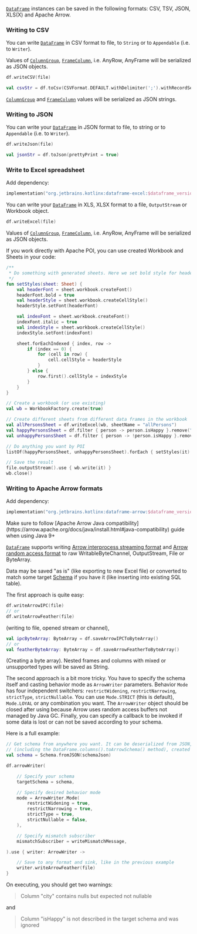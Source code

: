 [//]: # (title: Write)
<!---IMPORT org.jetbrains.kotlinx.dataframe.samples.api.Write-->

[`DataFrame`](DataFrame.md) instances can be saved in the following formats: CSV, TSV, JSON, XLS(X) and Apache Arrow.

### Writing to CSV

You can write [`DataFrame`](DataFrame.md) in CSV format to file, to `String` or to `Appendable`
(i.e. to `Writer`).

Values of [`ColumnGroup`](DataColumn.md#columngroup), [`FrameColumn`](DataColumn.md#framecolumn), i.e. AnyRow, AnyFrame will be serialized as JSON objects. 

<!---FUN writeCsv-->

```kotlin
df.writeCSV(file)
```

<!---END-->

<!---FUN writeCsvStr-->

```kotlin
val csvStr = df.toCsv(CSVFormat.DEFAULT.withDelimiter(';').withRecordSeparator(System.lineSeparator()))
```

<!---END-->

[`ColumnGroup`](DataColumn.md#columngroup) and [`FrameColumn`](DataColumn.md#framecolumn) values will be serialized as JSON strings.

### Writing to JSON

You can write your [`DataFrame`](DataFrame.md) in JSON format to file, to string or to `Appendable`
(i.e. to `Writer`).

<!---FUN writeJson-->

```kotlin
df.writeJson(file)
```

<!---END-->

<!---FUN writeJsonStr-->

```kotlin
val jsonStr = df.toJson(prettyPrint = true)
```

<!---END-->

### Write to Excel spreadsheet

Add dependency:

```kotlin
implementation("org.jetbrains.kotlinx:dataframe-excel:$dataframe_version")
```

You can write your [`DataFrame`](DataFrame.md) in XLS, XLSX format to a file, `OutputStream` or Workbook object.

<!---FUN writeXls-->

```kotlin
df.writeExcel(file)
```

<!---END-->

Values of [`ColumnGroup`](DataColumn.md#columngroup), [`FrameColumn`](DataColumn.md#framecolumn), i.e. AnyRow, AnyFrame will be serialized as JSON objects. 

If you work directly with Apache POI, you can use created Workbook and Sheets in your code:

<!---FUN writeXlsAppendAndPostProcessing-->

```kotlin
/**
 * Do something with generated sheets. Here we set bold style for headers and italic style for first data column
 */
fun setStyles(sheet: Sheet) {
    val headerFont = sheet.workbook.createFont()
    headerFont.bold = true
    val headerStyle = sheet.workbook.createCellStyle()
    headerStyle.setFont(headerFont)

    val indexFont = sheet.workbook.createFont()
    indexFont.italic = true
    val indexStyle = sheet.workbook.createCellStyle()
    indexStyle.setFont(indexFont)

    sheet.forEachIndexed { index, row ->
        if (index == 0) {
            for (cell in row) {
                cell.cellStyle = headerStyle
            }
        } else {
            row.first().cellStyle = indexStyle
        }
    }
}

// Create a workbook (or use existing)
val wb = WorkbookFactory.create(true)

// Create different sheets from different data frames in the workbook
val allPersonsSheet = df.writeExcel(wb, sheetName = "allPersons")
val happyPersonsSheet = df.filter { person -> person.isHappy }.remove("isHappy").writeExcel(wb, sheetName = "happyPersons")
val unhappyPersonsSheet = df.filter { person -> !person.isHappy }.remove("isHappy").writeExcel(wb, sheetName = "unhappyPersons")

// Do anything you want by POI
listOf(happyPersonsSheet, unhappyPersonsSheet).forEach { setStyles(it) }

// Save the result
file.outputStream().use { wb.write(it) }
wb.close()
```

<!---END-->

### Writing to Apache Arrow formats

Add dependency:

```kotlin
implementation("org.jetbrains.kotlinx:dataframe-arrow:$dataframe_version")
```

<warning>
Make sure to follow [Apache Arrow Java compatibility](https://arrow.apache.org/docs/java/install.html#java-compatibility) guide when using Java 9+
</warning>

[`DataFrame`](DataFrame.md) supports writing [Arrow interprocess streaming format](https://arrow.apache.org/docs/java/ipc.html#writing-and-reading-streaming-format)
and [Arrow random access format](https://arrow.apache.org/docs/java/ipc.html#writing-and-reading-random-access-files)
to raw WritableByteChannel, OutputStream, File or ByteArray.

Data may be saved "as is" (like exporting to new Excel file) or converted to match some target [Schema](https://arrow.apache.org/docs/java/reference/org/apache/arrow/vector/types/pojo/Schema.html)
if you have it (like inserting into existing SQL table).

The first approach is quite easy:
<!---FUN writeArrowFile-->

```kotlin
df.writeArrowIPC(file)
// or
df.writeArrowFeather(file)
```

<!---END-->
(writing to file, opened stream or channel),
<!---FUN writeArrowByteArray-->

```kotlin
val ipcByteArray: ByteArray = df.saveArrowIPCToByteArray()
// or
val featherByteArray: ByteArray = df.saveArrowFeatherToByteArray()
```

<!---END-->
(Creating a byte array). Nested frames and columns with mixed or unsupported types will be saved as String.

The second approach is a bit more tricky.
You have to specify the schema itself and casting behavior mode as `ArrowWriter` parameters.
Behavior `Mode` has four independent switchers: `restrictWidening`, `restrictNarrowing`, `strictType`, `strictNullable`.
You can use `Mode.STRICT` (this is default), `Mode.LOYAL` or any combination you want.
The `ArrowWriter` object should be closed after using because Arrow uses random access buffers not managed by Java GC.
Finally, you can specify a callback to be invoked if some data is lost or can not be saved according to your schema.

Here is a full example:
<!---FUN writeArrowPerSchema-->

```kotlin
// Get schema from anywhere you want. It can be deserialized from JSON, generated from another dataset
// (including the DataFrame.columns().toArrowSchema() method), created manually, and so on.
val schema = Schema.fromJSON(schemaJson)

df.arrowWriter(

    // Specify your schema
    targetSchema = schema,

    // Specify desired behavior mode
    mode = ArrowWriter.Mode(
        restrictWidening = true,
        restrictNarrowing = true,
        strictType = true,
        strictNullable = false,
    ),

    // Specify mismatch subscriber
    mismatchSubscriber = writeMismatchMessage,

).use { writer: ArrowWriter ->

    // Save to any format and sink, like in the previous example
    writer.writeArrowFeather(file)
}
```

<!---END-->
On executing, you should get two warnings:
>Column "city" contains nulls but expected not nullable

and

> Column "isHappy" is not described in the target schema and was ignored

